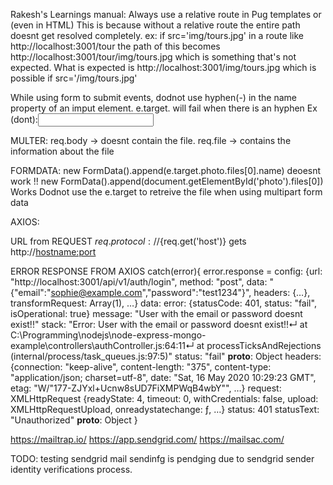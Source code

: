 
Rakesh's Learnings manual:
Always use a relative route in Pug templates or (even in HTML)
This is because without a relative route the entire path doesnt get resolved completely.
ex: if src='img/tours.jpg' in a route like http://localhost:3001/tour the path of this becomes http://localhost:3001/tour/img/tours.jpg which is something that's not expected.
What is expected is http://localhost:3001/img/tours.jpg which is possible if src='/img/tours.jpg'


While using form to submit events, dodnot use hyphen(-) in the name property of an imput element.
e.target.<name> will fail when there is an hyphen
Ex (dont):<input name="password-confirm"> 

MULTER:
    req.body -> doesnt contain the file.
    req.file -> contains the information about the file

FORMDATA:
    new FormData().append(e.target.photo.files[0].name) deoesnt work !!
    new FormData().append(document.getElementById('photo').files[0]) Works 
Dodnot use the e.target to retreive the file when using multipart form data

AXIOS:

URL from REQUEST
    ${req.protocol}://${req.get('host')} gets http://<hostname:port>

ERROR RESPONSE FROM AXIOS
catch(error){
    error.response = 
        config: {url: "http://localhost:3001/api/v1/auth/login", method: "post", data: "{"email":"sophie@example.com","password":"test1234"}", headers: {…}, transformRequest: Array(1), …}
        data:
        error: {statusCode: 401, status: "fail", isOperational: true}
        message: "User with the email or password doesnt exist!!"
        stack: "Error: User with the email or password doesnt exist!!↵    at C:\Programming\nodejs\node-express-mongo-example\controllers\authController.js:64:11↵    at processTicksAndRejections (internal/process/task_queues.js:97:5)"
        status: "fail"
        __proto__: Object
        headers: {connection: "keep-alive", content-length: "375", content-type: "application/json; charset=utf-8", date: "Sat, 16 May 2020 10:29:23 GMT", etag: "W/"177-ZJYxl+Ucnw8sUD7FiXMPWqB4wbY"", …}
        request: XMLHttpRequest {readyState: 4, timeout: 0, withCredentials: false, upload: XMLHttpRequestUpload, onreadystatechange: ƒ, …}
        status: 401
        statusText: "Unauthorized"
        __proto__: Object
}



https://mailtrap.io/
https://app.sendgrid.com/
https://mailsac.com/

TODO: testing sendgrid mail sendinfg is pendging due to sendgrid sender identity verifications process.